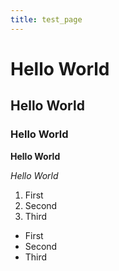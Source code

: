 ```yaml
---
title: test_page
---
```


# Hello World
## Hello World
### Hello World

**Hello World**

*Hello World*

1. First
2. Second
3. Third

- First
- Second
- Third
